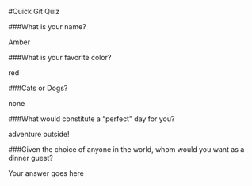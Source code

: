 #Quick Git Quiz

###What is your name?

Amber

###What is your favorite color?

red

###Cats or Dogs?

none

###What would constitute a “perfect” day for you?

adventure outside!

###Given the choice of anyone in the world, whom would you want as a dinner guest?

Your answer goes here
